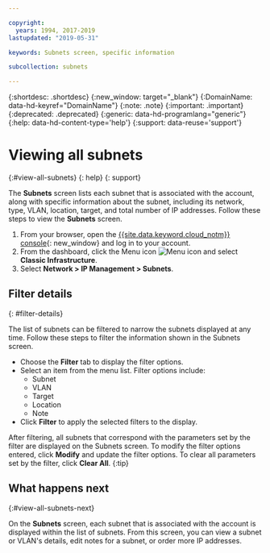 ```yaml
---

copyright:
  years: 1994, 2017-2019
lastupdated: "2019-05-31"

keywords: Subnets screen, specific information

subcollection: subnets

---
```


{:shortdesc: .shortdesc}
{:new_window: target="_blank"}
{:DomainName: data-hd-keyref="DomainName"}
{:note: .note}
{:important: .important}
{:deprecated: .deprecated}
{:generic: data-hd-programlang="generic"}
{:help: data-hd-content-type='help'}
{:support: data-reuse='support'}

# Viewing all subnets
{:#view-all-subnets}
{: help}
{: support}

The **Subnets** screen lists each subnet that is associated with the account, along with specific information about the subnet, including its network, type, VLAN, location, target, and total number of IP addresses. Follow these steps to view the **Subnets** screen.

1. From your browser, open the [{{site.data.keyword.cloud_notm}} console](https://{DomainName}/){: new_window} and log in to your account.
1. From the dashboard, click the Menu icon ![Menu icon](../../icons/icon_hamburger.svg) and select **Classic Infrastructure**.
1. Select **Network > IP Management > Subnets**.


## Filter details
{: #filter-details}

The list of subnets can be filtered to narrow the subnets displayed at any time. Follow these steps to filter the information shown in the Subnets screen.

* Choose the **Filter** tab to display the filter options.
* Select an item from the menu list. Filter options include:
  * Subnet
  * VLAN
  * Target
  * Location
  * Note
* Click **Filter** to apply the selected filters to the display.


After filtering, all subnets that correspond with the parameters set by the filter are displayed on the Subnets screen. To modify the filter options entered, click **Modify** and update the filter options. To clear all parameters set by the filter, click **Clear All**.
{:tip}

## What happens next
{:#view-all-subnets-next}

On the **Subnets** screen, each subnet that is associated with the account is displayed within the list of subnets. From this screen, you can view a subnet or VLAN's details, edit notes for a subnet, or order more IP addresses.
